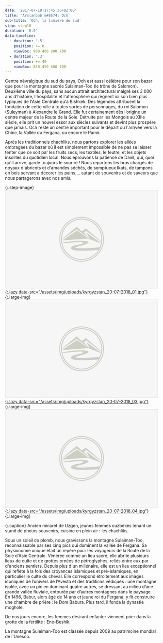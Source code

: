 ```yaml
---
date: '2017-07-18T17:45:36+02:00'
title: 'Arslanbob &#8674; Och'
sub-title: 'Och, la lumière du sud'
step: step10
duration: '0.9'
data-timeline:
  - duration: '.5'
    position: +=.0
    viewBox: 900 400 800 700
  - duration: '.3'
    position: +=.40
    viewBox: 850 450 800 700
---
```

Centre névralgique du sud du pays, Och est aussi célèbre pour son bazar que pour la montagne sacrée Sulaiman-Too (le trône de Salomon).
Deuxième ville du pays, sans aucun attrait architectural malgré ses 3 000 ans d'histoire, l'hospitalité et l'atmosphère qui règnent ici son bien plus typiques de l'Asie Centrale qu'à Bishkek.
Des légendes attribuent la fondation de cette ville à toutes sortes de personnages, du roi Salomon (Suleyman) à Alexandre le Grand. Elle fut certainement dès l’origine un centre majeur de la Route de la Soie. Détruite par les Mongols au XIIIe siècle, elle prit un nouvel essor aux siècles suivants et devint plus prospère que jamais.
Och reste un centre important pour le départ ou l'arrivée vers la Chine, la Vallée du Fergana, ou encore le Pamir.

Après les traditionnels chachliks, nous partons explorer les allées ombragées du bazar où il est simplement impossible de ne pas se laisser tenter que ce soit par les fruits secs, les textiles, le feutre, et les objets insolites du quotidien local. Nous éprouvons la patience de Danil, qui, quoi qu'il arrive, garde toujours le sourire ! Nous repartons les bras chargés de noyaux d'abricots et d'amandes séchés, de somptueux Ikats, de tampons en bois servant à décorer les pains,... autant de souvenirs et de saveurs que nous partagerons avec nos amis.

{:.step-image}
[![](/assets/img/placeholder.png){:.lazy data-src="/assets/img/uploads/kyrgyzstan_20-07-2018_01.jpg"}](/assets/img/uploads/kyrgyzstan_20-07-2018_01.jpg "Ancien minaret de Uzgen"){:.large-img}
[![](/assets/img/placeholder.png){:.lazy data-src="/assets/img/uploads/kyrgyzstan_20-07-2018_03.jpg"}](/assets/img/uploads/kyrgyzstan_20-07-2018_03.jpg "Jeunes femmes ouzbèkes"){:.large-img}
[![](/assets/img/placeholder.png){:.lazy data-src="/assets/img/uploads/kyrgyzstan_20-07-2018_04.jpg"}](/assets/img/uploads/kyrgyzstan_20-07-2018_04.jpg "Vendeur de chachliks"){:.large-img}

{:.caption}
Ancien minaret de Uzgen, jeunes femmes ouzbèkes tenant un stand de photos souvenirs, cuisine en plein air : les chachliks.

Sous un soleil de plomb, nous gravissons la montagne Sulaiman-Too, reconnaissable par ses cinq pics qui dominent la vallée de Fergana. 
Sa physionomie unique était un repère pour les voyageurs de la Route de la Soie d'Asie Centrale.
Vénérée comme un lieu sacré, elle abrite plusieurs lieux de culte et de grottes ornées de pétroglyphes, reliés entre eux par d'anciens sentiers.
Depuis plus d'un millénaire, elle est un lieu exceptionnel qui reflète à la fois des croyances islamiques et pré-islamiques, en particulier le culte du cheval. Elle correspond étroitement aux images iconiques de l’univers de l’Avesta et des traditions védiques : une montagne isolée, avec un pic en dominant quatre autres, se dressant au milieu d’une grande vallée fluviale, entourée par d’autres montagnes dans le paysage.
En 1496, Babur, alors âgé de 14 ans et jeune roi du Fergana, y fit construire une chambre de prière : le Dom Babura. Plus tard, il fonda la dynastie moghole.

De nos jours encore, les femmes désirant enfanter viennent prier dans la grotte de la fertilité : Ene-Beshik.

La montagne Suleiman-Too est classée depuis 2009 au patrimoine mondial de l'Unesco.







